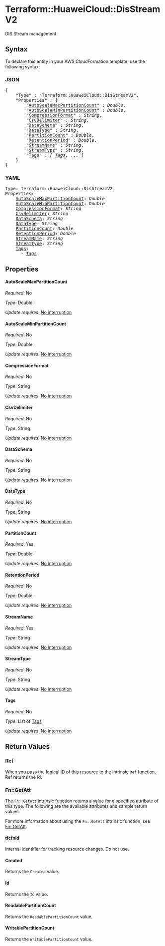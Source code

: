 # Terraform::HuaweiCloud::DisStreamV2

DIS Stream management

## Syntax

To declare this entity in your AWS CloudFormation template, use the following syntax:

### JSON

<pre>
{
    "Type" : "Terraform::HuaweiCloud::DisStreamV2",
    "Properties" : {
        "<a href="#autoscalemaxpartitioncount" title="AutoScaleMaxPartitionCount">AutoScaleMaxPartitionCount</a>" : <i>Double</i>,
        "<a href="#autoscaleminpartitioncount" title="AutoScaleMinPartitionCount">AutoScaleMinPartitionCount</a>" : <i>Double</i>,
        "<a href="#compressionformat" title="CompressionFormat">CompressionFormat</a>" : <i>String</i>,
        "<a href="#csvdelimiter" title="CsvDelimiter">CsvDelimiter</a>" : <i>String</i>,
        "<a href="#dataschema" title="DataSchema">DataSchema</a>" : <i>String</i>,
        "<a href="#datatype" title="DataType">DataType</a>" : <i>String</i>,
        "<a href="#partitioncount" title="PartitionCount">PartitionCount</a>" : <i>Double</i>,
        "<a href="#retentionperiod" title="RetentionPeriod">RetentionPeriod</a>" : <i>Double</i>,
        "<a href="#streamname" title="StreamName">StreamName</a>" : <i>String</i>,
        "<a href="#streamtype" title="StreamType">StreamType</a>" : <i>String</i>,
        "<a href="#tags" title="Tags">Tags</a>" : <i>[ <a href="tags.md">Tags</a>, ... ]</i>
    }
}
</pre>

### YAML

<pre>
Type: Terraform::HuaweiCloud::DisStreamV2
Properties:
    <a href="#autoscalemaxpartitioncount" title="AutoScaleMaxPartitionCount">AutoScaleMaxPartitionCount</a>: <i>Double</i>
    <a href="#autoscaleminpartitioncount" title="AutoScaleMinPartitionCount">AutoScaleMinPartitionCount</a>: <i>Double</i>
    <a href="#compressionformat" title="CompressionFormat">CompressionFormat</a>: <i>String</i>
    <a href="#csvdelimiter" title="CsvDelimiter">CsvDelimiter</a>: <i>String</i>
    <a href="#dataschema" title="DataSchema">DataSchema</a>: <i>String</i>
    <a href="#datatype" title="DataType">DataType</a>: <i>String</i>
    <a href="#partitioncount" title="PartitionCount">PartitionCount</a>: <i>Double</i>
    <a href="#retentionperiod" title="RetentionPeriod">RetentionPeriod</a>: <i>Double</i>
    <a href="#streamname" title="StreamName">StreamName</a>: <i>String</i>
    <a href="#streamtype" title="StreamType">StreamType</a>: <i>String</i>
    <a href="#tags" title="Tags">Tags</a>: <i>
      - <a href="tags.md">Tags</a></i>
</pre>

## Properties

#### AutoScaleMaxPartitionCount

_Required_: No

_Type_: Double

_Update requires_: [No interruption](https://docs.aws.amazon.com/AWSCloudFormation/latest/UserGuide/using-cfn-updating-stacks-update-behaviors.html#update-no-interrupt)

#### AutoScaleMinPartitionCount

_Required_: No

_Type_: Double

_Update requires_: [No interruption](https://docs.aws.amazon.com/AWSCloudFormation/latest/UserGuide/using-cfn-updating-stacks-update-behaviors.html#update-no-interrupt)

#### CompressionFormat

_Required_: No

_Type_: String

_Update requires_: [No interruption](https://docs.aws.amazon.com/AWSCloudFormation/latest/UserGuide/using-cfn-updating-stacks-update-behaviors.html#update-no-interrupt)

#### CsvDelimiter

_Required_: No

_Type_: String

_Update requires_: [No interruption](https://docs.aws.amazon.com/AWSCloudFormation/latest/UserGuide/using-cfn-updating-stacks-update-behaviors.html#update-no-interrupt)

#### DataSchema

_Required_: No

_Type_: String

_Update requires_: [No interruption](https://docs.aws.amazon.com/AWSCloudFormation/latest/UserGuide/using-cfn-updating-stacks-update-behaviors.html#update-no-interrupt)

#### DataType

_Required_: No

_Type_: String

_Update requires_: [No interruption](https://docs.aws.amazon.com/AWSCloudFormation/latest/UserGuide/using-cfn-updating-stacks-update-behaviors.html#update-no-interrupt)

#### PartitionCount

_Required_: Yes

_Type_: Double

_Update requires_: [No interruption](https://docs.aws.amazon.com/AWSCloudFormation/latest/UserGuide/using-cfn-updating-stacks-update-behaviors.html#update-no-interrupt)

#### RetentionPeriod

_Required_: No

_Type_: Double

_Update requires_: [No interruption](https://docs.aws.amazon.com/AWSCloudFormation/latest/UserGuide/using-cfn-updating-stacks-update-behaviors.html#update-no-interrupt)

#### StreamName

_Required_: Yes

_Type_: String

_Update requires_: [No interruption](https://docs.aws.amazon.com/AWSCloudFormation/latest/UserGuide/using-cfn-updating-stacks-update-behaviors.html#update-no-interrupt)

#### StreamType

_Required_: No

_Type_: String

_Update requires_: [No interruption](https://docs.aws.amazon.com/AWSCloudFormation/latest/UserGuide/using-cfn-updating-stacks-update-behaviors.html#update-no-interrupt)

#### Tags

_Required_: No

_Type_: List of <a href="tags.md">Tags</a>

_Update requires_: [No interruption](https://docs.aws.amazon.com/AWSCloudFormation/latest/UserGuide/using-cfn-updating-stacks-update-behaviors.html#update-no-interrupt)

## Return Values

### Ref

When you pass the logical ID of this resource to the intrinsic `Ref` function, Ref returns the Id.

### Fn::GetAtt

The `Fn::GetAtt` intrinsic function returns a value for a specified attribute of this type. The following are the available attributes and sample return values.

For more information about using the `Fn::GetAtt` intrinsic function, see [Fn::GetAtt](https://docs.aws.amazon.com/AWSCloudFormation/latest/UserGuide/intrinsic-function-reference-getatt.html).

#### tfcfnid

Internal identifier for tracking resource changes. Do not use.

#### Created

Returns the <code>Created</code> value.

#### Id

Returns the <code>Id</code> value.

#### ReadablePartitionCount

Returns the <code>ReadablePartitionCount</code> value.

#### WritablePartitionCount

Returns the <code>WritablePartitionCount</code> value.

